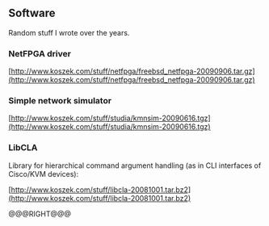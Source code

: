 Software
--------

Random stuff I wrote over the years.

### NetFPGA driver ###

[http://www.koszek.com/stuff/netfpga/freebsd_netfpga-20090906.tar.gz](http://www.koszek.com/stuff/netfpga/freebsd_netfpga-20090906.tar.gz)

### Simple network simulator ###

[http://www.koszek.com/stuff/studia/kmnsim-20090616.tgz](http://www.koszek.com/stuff/studia/kmnsim-20090616.tgz)

### LibCLA ###

Library for hierarchical command argument handling (as in CLI interfaces of
Cisco/KVM devices):

[http://www.koszek.com/stuff/libcla-20081001.tar.bz2](http://www.koszek.com/stuff/libcla-20081001.tar.bz2)


@@@RIGHT@@@
